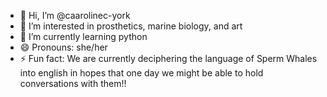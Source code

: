 - 👋 Hi, I’m @caarolinec-york
- 👀 I’m interested in prosthetics, marine biology, and art
- 🌱 I’m currently learning python
- 😄 Pronouns: she/her
- ⚡ Fun fact: We are currently deciphering the language of Sperm Whales into english in hopes that one day we might be able to hold conversations with them!!

<!---
caarolinec-york/caarolinec-york is a ✨ special ✨ repository because its `README.md` (this file) appears on your GitHub profile.
You can click the Preview link to take a look at your changes.
--->
